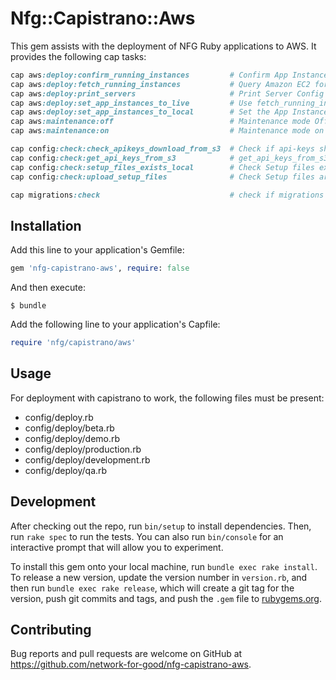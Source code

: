 # Nfg::Capistrano::Aws

This gem assists with the deployment of NFG Ruby applications to AWS. It provides the following cap tasks:
```ruby
cap aws:deploy:confirm_running_instances         # Confirm App Instances and Proceed
cap aws:deploy:fetch_running_instances           # Query Amazon EC2 for Instances tagged with Role: app/app_primary and Running
cap aws:deploy:print_servers                     # Print Server Config
cap aws:deploy:set_app_instances_to_live         # Use fetch_running_instances to set the App Instances
cap aws:deploy:set_app_instances_to_local        # Set the App Instance to localhost
cap aws:maintenance:off                          # Maintenance mode Off
cap aws:maintenance:on                           # Maintenance mode on

cap config:check:check_apikeys_download_from_s3  # Check if api-keys should download from S3
cap config:check:get_api_keys_from_s3            # get_api_keys_from_s3
cap config:check:setup_files_exists_local        # Check Setup files exists in Local
cap config:check:upload_setup_files              # Check Setup files are exists, if not upload files

cap migrations:check                             # check if migrations should be run
```

## Installation

Add this line to your application's Gemfile:

```ruby
gem 'nfg-capistrano-aws', require: false
```

And then execute:

    $ bundle

Add the following line to your application's Capfile:
```ruby
require 'nfg/capistrano/aws'
```

## Usage

For deployment with capistrano to work, the following files must be present:

* config/deploy.rb
* config/deploy/beta.rb
* config/deploy/demo.rb
* config/deploy/production.rb
* config/deploy/development.rb
* config/deploy/qa.rb

## Development

After checking out the repo, run `bin/setup` to install dependencies. Then, run `rake spec` to run the tests. You can also run `bin/console` for an interactive prompt that will allow you to experiment.

To install this gem onto your local machine, run `bundle exec rake install`. To release a new version, update the version number in `version.rb`, and then run `bundle exec rake release`, which will create a git tag for the version, push git commits and tags, and push the `.gem` file to [rubygems.org](https://rubygems.org).

## Contributing

Bug reports and pull requests are welcome on GitHub at https://github.com/network-for-good/nfg-capistrano-aws.
